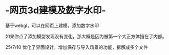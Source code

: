 # -网页3d建模及数字水印-
基于webgl，可以在网页上建模，添加数字水印

如果你点了添加模型发现没有变化，那大概是因为被第一个大正方体挡在了内部。

25/7/10 优化了界面设计，增加保存与导入场景的功能，拆解成多个文件
